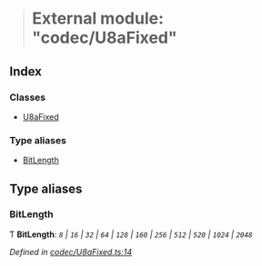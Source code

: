 > # External module: "codec/U8aFixed"

## Index

### Classes

* [U8aFixed](../classes/_codec_u8afixed_.u8afixed.md)

### Type aliases

* [BitLength](_codec_u8afixed_.md#bitlength)

## Type aliases

###  BitLength

Ƭ **BitLength**: *`8` | `16` | `32` | `64` | `128` | `160` | `256` | `512` | `520` | `1024` | `2048`*

*Defined in [codec/U8aFixed.ts:14](https://github.com/polkadot-js/api/blob/dc1104b/packages/types/src/codec/U8aFixed.ts#L14)*